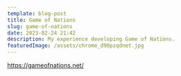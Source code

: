 ```yaml
---
template: blog-post
title: Game of Nations
slug: game-of-nations
date: 2023-02-24 21:42
description: My experience developing Game of Nations.
featuredImage: /assets/chrome_d90pzqdnet.jpg
---
```

<https://gameofnations.net/>